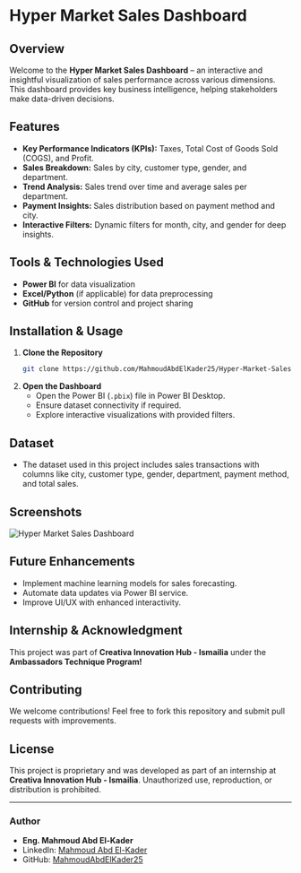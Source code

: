 # Hyper Market Sales Dashboard

## Overview
Welcome to the **Hyper Market Sales Dashboard** – an interactive and insightful visualization of sales performance across various dimensions. This dashboard provides key business intelligence, helping stakeholders make data-driven decisions.

## Features
- **Key Performance Indicators (KPIs):** Taxes, Total Cost of Goods Sold (COGS), and Profit.
- **Sales Breakdown:** Sales by city, customer type, gender, and department.
- **Trend Analysis:** Sales trend over time and average sales per department.
- **Payment Insights:** Sales distribution based on payment method and city.
- **Interactive Filters:** Dynamic filters for month, city, and gender for deep insights.

## Tools & Technologies Used
- **Power BI** for data visualization
- **Excel/Python** (if applicable) for data preprocessing
- **GitHub** for version control and project sharing

## Installation & Usage
1. **Clone the Repository**
   ```sh
   git clone https://github.com/MahmoudAbdElKader25/Hyper-Market-Sales.git
   ```
2. **Open the Dashboard**
   - Open the Power BI (`.pbix`) file in Power BI Desktop.
   - Ensure dataset connectivity if required.
   - Explore interactive visualizations with provided filters.

## Dataset
- The dataset used in this project includes sales transactions with columns like city, customer type, gender, department, payment method, and total sales.

## Screenshots
![Hyper Market Sales Dashboard](my_dashboard.jpg)

## Future Enhancements
- Implement machine learning models for sales forecasting.
- Automate data updates via Power BI service.
- Improve UI/UX with enhanced interactivity.

## Internship & Acknowledgment
This project was part of **Creativa Innovation Hub - Ismailia** under the **Ambassadors Technique Program!**

## Contributing
We welcome contributions! Feel free to fork this repository and submit pull requests with improvements.

## License
This project is proprietary and was developed as part of an internship at **Creativa Innovation Hub - Ismailia**. Unauthorized use, reproduction, or distribution is prohibited.

---

### Author
- **Eng. Mahmoud Abd El-Kader**
- LinkedIn: [Mahmoud Abd El-Kader](https://www.linkedin.com/in/mahmoud-abd-el-kader-66a6a8308/)
- GitHub: [MahmoudAbdElKader25](https://github.com/MahmoudAbdElKader25)

